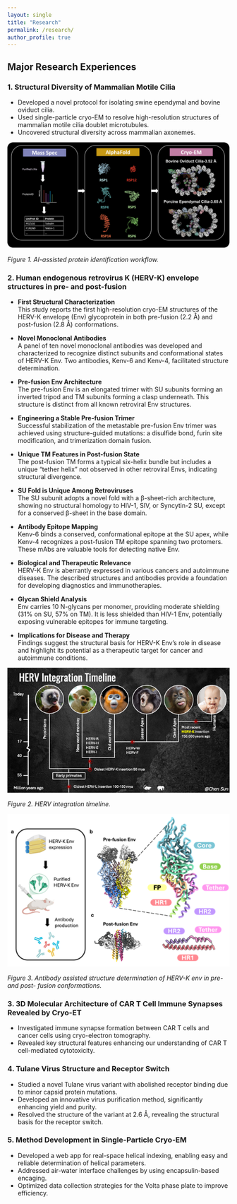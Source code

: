 ```yaml
---
layout: single
title: "Research"
permalink: /research/
author_profile: true
---
```


## Major Research Experiences

### 1. Structural Diversity of Mammalian Motile Cilia
- Developed a novel protocol for isolating swine ependymal and bovine oviduct cilia.
- Used single-particle cryo-EM to resolve high-resolution structures of mammalian motile cilia doublet microtubules.
- Uncovered structural diversity across mammalian axonemes.

![protein identification](../images/cilia.png)

*Figure 1. AI-assisted protein identification workflow.*

### 2. Human endogenous retrovirus K (HERV-K) envelope structures in pre- and post-fusion

- **First Structural Characterization**  
  This study reports the first high-resolution cryo-EM structures of the HERV-K envelope (Env) glycoprotein in both pre-fusion (2.2 Å) and post-fusion (2.8 Å) conformations.

- **Novel Monoclonal Antibodies**  
  A panel of ten novel monoclonal antibodies was developed and characterized to recognize distinct subunits and conformational states of HERV-K Env. Two antibodies, Kenv-6 and Kenv-4, facilitated structure determination.

- **Pre-fusion Env Architecture**  
  The pre-fusion Env is an elongated trimer with SU subunits forming an inverted tripod and TM subunits forming a clasp underneath. This structure is distinct from all known retroviral Env structures.

- **Engineering a Stable Pre-fusion Trimer**  
  Successful stabilization of the metastable pre-fusion Env trimer was achieved using structure-guided mutations: a disulfide bond, furin site modification, and trimerization domain fusion.

- **Unique TM Features in Post-fusion State**  
  The post-fusion TM forms a typical six-helix bundle but includes a unique “tether helix” not observed in other retroviral Envs, indicating structural divergence.

- **SU Fold is Unique Among Retroviruses**  
  The SU subunit adopts a novel fold with a β-sheet-rich architecture, showing no structural homology to HIV-1, SIV, or Syncytin-2 SU, except for a conserved β-sheet in the base domain.

- **Antibody Epitope Mapping**  
  Kenv-6 binds a conserved, conformational epitope at the SU apex, while Kenv-4 recognizes a post-fusion TM epitope spanning two protomers. These mAbs are valuable tools for detecting native Env.

- **Biological and Therapeutic Relevance**  
  HERV-K Env is aberrantly expressed in various cancers and autoimmune diseases. The described structures and antibodies provide a foundation for developing diagnostics and immunotherapies.

- **Glycan Shield Analysis**  
  Env carries 10 N-glycans per monomer, providing moderate shielding (31% on SU, 57% on TM). It is less shielded than HIV-1 Env, potentially exposing vulnerable epitopes for immune targeting.

- **Implications for Disease and Therapy**  
  Findings suggest the structural basis for HERV-K Env’s role in disease and highlight its potential as a therapeutic target for cancer and autoimmune conditions.

![HERV-K integration timeline](../images/HERV-integrationTimeline.png)

*Figure 2. HERV integration timeline.*

![HERV-K envelope protein structure](../images/HERVK.png)

*Figure 3. Antibody assisted structure determination of HERV-K env in pre- and post- fusion conformations.*
### 3. 3D Molecular Architecture of CAR T Cell Immune Synapses Revealed by Cryo-ET
- Investigated immune synapse formation between CAR T cells and cancer cells using cryo-electron tomography.
- Revealed key structural features enhancing our understanding of CAR T cell-mediated cytotoxicity.

### 4. Tulane Virus Structure and Receptor Switch
- Studied a novel Tulane virus variant with abolished receptor binding due to minor capsid protein mutations.
- Developed an innovative virus purification method, significantly enhancing yield and purity.
- Resolved the structure of the variant at 2.6 Å, revealing the structural basis for the receptor switch.

### 5. Method Development in Single-Particle Cryo-EM
- Developed a web app for real-space helical indexing, enabling easy and reliable determination of helical parameters.
- Addressed air-water interface challenges by using encapsulin-based encaging.
- Optimized data collection strategies for the Volta phase plate to improve efficiency.
